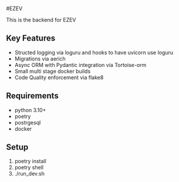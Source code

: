 #EZEV

This is the backend for EZEV

## Key Features
* Structed logging via loguru and hooks to have uvicorn use loguru
* Migrations via aerich
* Async ORM with Pydantic integration via Tortoise-orm
* Small multi stage docker builds
* Code Quality enforcement via flake8

## Requirements
* python 3.10+ 
* poetry
* postrgesql 
* docker

## Setup
1. poetry install
2. poetry shell
3. ./run_dev.sh
